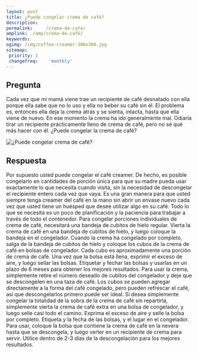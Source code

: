 ```yaml
---
layout: post
title: ¿Puede congelar crema de café?  
description: 
permalink:     /crema-de-café/
amplink:  /amp/crema-de-café/
keywords: 
ogimg: /img/coffee-creamer-300x300.jpg
sitemap:
 priority: 1
 changefreq:    'monthly'
---
```




## Pregunta

Cada vez que mi mamá viene trae un recipiente de café desnatado con ella porque ella sabe que no lo uso y ella no beber su café sin él. El problema es, entonces ella deja la crema atrás y se sienta, intacta, hasta que ella viene de nuevo. En ese momento la crema ha ido generalmente mal. Odiaría tirar un recipiente prácticamente lleno de crema de café, pero no sé qué más hacer con él. ¿Puede congelar la crema de café?


![¿Puede congelar crema de café?](https://sepuedecongelar.com/img/coffee-creamer-300x300.jpg "¿Puede congelar crema de café?" )


## Respuesta

Por supuesto usted puede congelar el café creamer. De hecho, es posible congelarlo en cantidades de porción única para que su madre pueda usar exactamente lo que necesita cuando visita, sin la necesidad de descongelar el recipiente entero cada vez que vaya. Es una gran manera para que usted siempre tenga creamer del café en la mano sin abrir un envase nuevo cada vez que usted tiene un huésped que desee utilizar algo en su café. Todo lo que se necesita es un poco de planificación y la paciencia para trabajar a través de todo el contenedor.
Para congelar porciones individuales de crema de café, necesitará una bandeja de cubitos de hielo regular. Vierta la crema de café en una bandeja de cubitos de hielo, y luego coloque la bandeja en el congelador. Cuando la crema ha congelado por completo, salga de la bandeja de cubitos de hielo y coloque los cubos de la crema de café en bolsas de congelador. Cada cubo es aproximadamente una porción de crema de café. Una vez que la bolsa está llena, exprimir el exceso de aire, y luego sellar las bolsas. Etiquetar y fechar las bolsas y usarlas en un plazo de 6 meses para obtener los mejores resultados.
Para usar la crema, simplemente retire el número deseado de cubitos del congelador y deje que se descongelen en una taza de café. Los cubos se pueden agregar directamente a la forma del café congelado, pero pueden refrescar el café, así que descongelarlos primero puede ser ideal.
Si desea simplemente congelar la totalidad de la sobra de la crema de café sin repartirla, simplemente vierta la crema de café extra en una bolsa de congelador, y luego selle casi todo el camino. Exprima el exceso de aire y selle la bolsa por completo. Etiqueta y la fecha de las bolsas, y el lugar en el congelador. Para usar, coloque la bolsa que contiene la crema de café en la nevera hasta que se descongela, y luego verter en un recipiente de crema para servir. Utilice dentro de 2-3 días de la descongelación para los mejores resultados.
